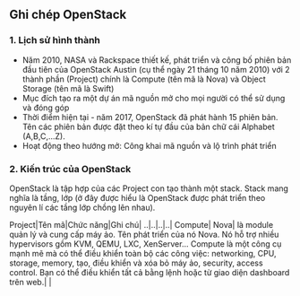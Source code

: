 ## Ghi chép OpenStack

### 1. Lịch sử hình thành

- Năm 2010, NASA và Rackspace thiết kế, phát triển và công bố phiên bản đầu tiên của OpenStack Austin (cụ thể ngày 21 tháng 10 năm 2010) với 2 thành phần (Project) chính là Compute (tên mã là Nova) và Object Storage (tên mã là Swift)
- Mục đích tạo ra một dự án mã nguồn mở cho mọi người có thể sử dụng và đóng góp
- Thời điểm hiện tại - năm 2017, OpenStack đã phát hành 15 phiên bản. Tên các phiên bản được đặt theo kí tự đầu của bản chữ cái Alphabet (A,B,C,...Z).
- Hoạt động theo hướng mở: Công khai mã nguồn và lộ trình phát triển

### 2. Kiến trúc của OpenStack

OpenStack là tập hợp của các Project con tạo thành một stack. Stack mang nghĩa là tầng, lớp (ở đây được hiểu là OpenStack được phát triển theo nguyên lí các tầng lớp chồng lên nhau).

Project|Tên mã|Chức năng|Ghi chú|
..|..|..|..|
Compute| Nova| là module quản lý và cung cấp máy ảo. Tên phát triển của nó Nova. Nó hỗ trợ nhiều hypervisors gồm KVM, QEMU, LXC, XenServer... Compute là một công cụ mạnh mẽ mà có thể điều khiển toàn bộ các công việc: networking, CPU, storage, memory, tạo, điều khiển và xóa bỏ máy ảo, security, access control. Bạn có thể điều khiển tất cả bằng lệnh hoặc từ giao diện dashboard trên web.| |
